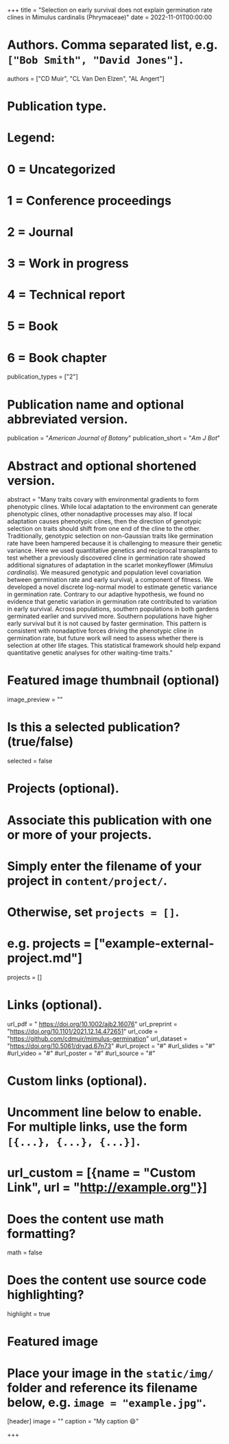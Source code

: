 +++
title = "Selection on early survival does not explain germination rate clines in Mimulus cardinalis (Phrymaceae)"
date = 2022-11-01T00:00:00

# Authors. Comma separated list, e.g. `["Bob Smith", "David Jones"]`.
authors = ["CD Muir", "CL Van Den Elzen", "AL Angert"]

# Publication type.
# Legend:
# 0 = Uncategorized
# 1 = Conference proceedings
# 2 = Journal
# 3 = Work in progress
# 4 = Technical report
# 5 = Book
# 6 = Book chapter
publication_types = ["2"]

# Publication name and optional abbreviated version.
publication = "*American Journal of Botany*"
publication_short = "*Am J Bot*"

# Abstract and optional shortened version.
abstract = "Many traits covary with environmental gradients to form phenotypic clines. While local adaptation to the environment can generate phenotypic clines, other nonadaptive processes may also. If local adaptation causes phenotypic clines, then the direction of genotypic selection on traits should shift from one end of the cline to the other. Traditionally, genotypic selection on non-Gaussian traits like germination rate have been hampered because it is challenging to measure their genetic variance. Here we used quantitative genetics and reciprocal transplants to test whether a previously discovered cline in germination rate showed additional signatures of adaptation in the scarlet monkeyflower (*Mimulus cardinalis*). We measured genotypic and population level covariation between germination rate and early survival, a component of fitness. We developed a novel discrete log-normal model to estimate genetic variance in germination rate. Contrary to our adaptive hypothesis, we found no evidence that genetic variation in germination rate contributed to variation in early survival. Across populations, southern populations in both gardens germinated earlier and survived more. Southern populations have higher early survival but it is not caused by faster germination. This pattern is consistent with nonadaptive forces driving the phenotypic cline in germination rate, but future work will need to assess whether there is selection at other life stages. This statistical framework should help expand quantitative genetic analyses for other waiting-time traits."

# Featured image thumbnail (optional)
image_preview = ""

# Is this a selected publication? (true/false)
selected = false

# Projects (optional).
#   Associate this publication with one or more of your projects.
#   Simply enter the filename of your project in `content/project/`.
#   Otherwise, set `projects = []`.
#   e.g. projects = ["example-external-project.md"]
projects = []

# Links (optional).
url_pdf = " https://doi.org/10.1002/ajb2.16076"
url_preprint = "https://doi.org/10.1101/2021.12.14.472651"
url_code = "https://github.com/cdmuir/mimulus-germination"
url_dataset = "https://doi.org/10.5061/dryad.67n73"
#url_project = "#"
#url_slides = "#"
#url_video = "#"
#url_poster = "#"
#url_source = "#"

# Custom links (optional).
#   Uncomment line below to enable. For multiple links, use the form `[{...}, {...}, {...}]`.
# url_custom = [{name = "Custom Link", url = "http://example.org"}]

# Does the content use math formatting?
math = false

# Does the content use source code highlighting?
highlight = true

# Featured image
# Place your image in the `static/img/` folder and reference its filename below, e.g. `image = "example.jpg"`.
[header]
image = ""
caption = "My caption :smile:"

+++
